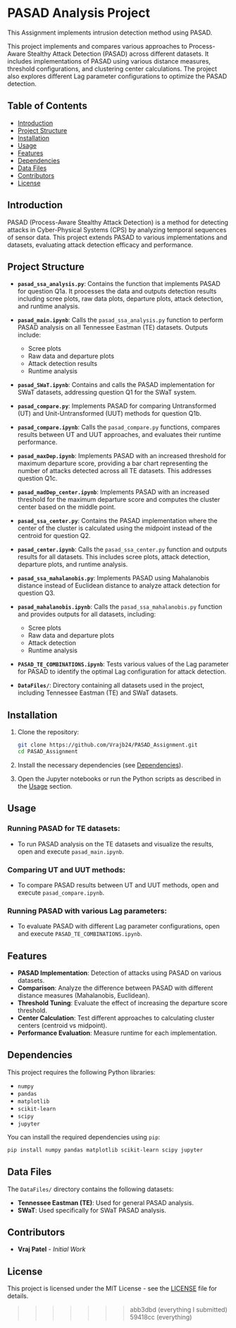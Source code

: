 # PASAD Analysis Project

This Assignment implements intrusion detection method using PASAD.

This project implements and compares various approaches to Process-Aware Stealthy Attack Detection (PASAD) across different datasets. It includes implementations of PASAD using various distance measures, threshold configurations, and clustering center calculations. The project also explores different Lag parameter configurations to optimize the PASAD detection.

## Table of Contents

- [Introduction](#introduction)
- [Project Structure](#project-structure)
- [Installation](#installation)
- [Usage](#usage)
- [Features](#features)
- [Dependencies](#dependencies)
- [Data Files](#data-files)
- [Contributors](#contributors)
- [License](#license)

## Introduction

PASAD (Process-Aware Stealthy Attack Detection) is a method for detecting attacks in Cyber-Physical Systems (CPS) by analyzing temporal sequences of sensor data. This project extends PASAD to various implementations and datasets, evaluating attack detection efficacy and performance.

## Project Structure

- **`pasad_ssa_analysis.py`**: Contains the function that implements PASAD for question Q1a. It processes the data and outputs detection results including scree plots, raw data plots, departure plots, attack detection, and runtime analysis.
  
- **`pasad_main.ipynb`**: Calls the `pasad_ssa_analysis.py` function to perform PASAD analysis on all Tennessee Eastman (TE) datasets. Outputs include:
  - Scree plots
  - Raw data and departure plots
  - Attack detection results
  - Runtime analysis

- **`pasad_SWaT.ipynb`**: Contains and calls the PASAD implementation for SWaT datasets, addressing question Q1 for the SWaT system.

- **`pasad_compare.py`**: Implements PASAD for comparing Untransformed (UT) and Unit-Untransformed (UUT) methods for question Q1b.

- **`pasad_compare.ipynb`**: Calls the `pasad_compare.py` functions, compares results between UT and UUT approaches, and evaluates their runtime performance.

- **`pasad_maxDep.ipynb`**: Implements PASAD with an increased threshold for maximum departure score, providing a bar chart representing the number of attacks detected across all TE datasets. This addresses question Q1c.

- **`pasad_madDep_center.ipynb`**: Implements PASAD with an increased threshold for the maximum departure score and computes the cluster center based on the middle point. 

- **`pasad_ssa_center.py`**: Contains the PASAD implementation where the center of the cluster is calculated using the midpoint instead of the centroid for question Q2.

- **`pasad_center.ipynb`**: Calls the `pasad_ssa_center.py` function and outputs results for all datasets. This includes scree plots, attack detection, departure plots, and runtime analysis.

- **`pasad_ssa_mahalanobis.py`**: Implements PASAD using Mahalanobis distance instead of Euclidean distance to analyze attack detection for question Q3.

- **`pasad_mahalanobis.ipynb`**: Calls the `pasad_ssa_mahalanobis.py` function and provides outputs for all datasets, including:
  - Scree plots
  - Raw data and departure plots
  - Attack detection
  - Runtime analysis

- **`PASAD_TE_COMBINATIONS.ipynb`**: Tests various values of the Lag parameter for PASAD to identify the optimal Lag configuration for attack detection.

- **`DataFiles/`**: Directory containing all datasets used in the project, including Tennessee Eastman (TE) and SWaT datasets.

## Installation

1. Clone the repository:
    ```bash
    git clone https://github.com/Vrajb24/PASAD_Assignment.git
    cd PASAD_Assignment
    ```

2. Install the necessary dependencies (see [Dependencies](#dependencies)).

3. Open the Jupyter notebooks or run the Python scripts as described in the [Usage](#usage) section.

## Usage

### Running PASAD for TE datasets:
- To run PASAD analysis on the TE datasets and visualize the results, open and execute `pasad_main.ipynb`.

### Comparing UT and UUT methods:
- To compare PASAD results between UT and UUT methods, open and execute `pasad_compare.ipynb`.

### Running PASAD with various Lag parameters:
- To evaluate PASAD with different Lag parameter configurations, open and execute `PASAD_TE_COMBINATIONS.ipynb`.

## Features

- **PASAD Implementation**: Detection of attacks using PASAD on various datasets.
- **Comparison**: Analyze the difference between PASAD with different distance measures (Mahalanobis, Euclidean).
- **Threshold Tuning**: Evaluate the effect of increasing the departure score threshold.
- **Center Calculation**: Test different approaches to calculating cluster centers (centroid vs midpoint).
- **Performance Evaluation**: Measure runtime for each implementation.
  
## Dependencies

This project requires the following Python libraries:

- `numpy`
- `pandas`
- `matplotlib`
- `scikit-learn`
- `scipy`
- `jupyter`

You can install the required dependencies using `pip`:
```bash
pip install numpy pandas matplotlib scikit-learn scipy jupyter
```

## Data Files

The `DataFiles/` directory contains the following datasets:

- **Tennessee Eastman (TE)**: Used for general PASAD analysis.
- **SWaT**: Used specifically for SWaT PASAD analysis.

## Contributors

- **Vraj Patel** - *Initial Work*

## License

This project is licensed under the MIT License - see the [LICENSE](LICENSE) file for details.
>>>>>>> abb3dbd (everything I submitted)
>>>>>>> 59418cc (everything)
